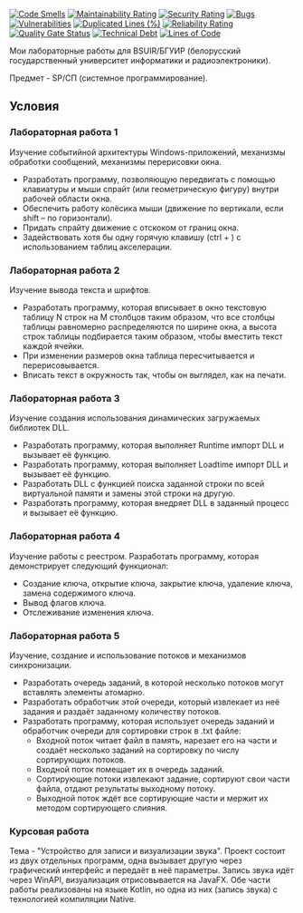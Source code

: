 [![Code Smells][code_smells_badge]][code_smells_link]
[![Maintainability Rating][maintainability_rating_badge]][maintainability_rating_link]
[![Security Rating][security_rating_badge]][security_rating_link]
[![Bugs][bugs_badge]][bugs_link]
[![Vulnerabilities][vulnerabilities_badge]][vulnerabilities_link]
[![Duplicated Lines (%)][duplicated_lines_density_badge]][duplicated_lines_density_link]
[![Reliability Rating][reliability_rating_badge]][reliability_rating_link]
[![Quality Gate Status][quality_gate_status_badge]][quality_gate_status_link]
[![Technical Debt][technical_debt_badge]][technical_debt_link]
[![Lines of Code][lines_of_code_badge]][lines_of_code_link]

Мои лабораторные работы для BSUIR/БГУИР (белорусский государственный университет информатики и радиоэлектроники).

Предмет - SP/СП (системное программирование).

## Условия

### Лабораторная работа 1

Изучение событийной архитектуры Windows-приложений, механизмы обработки сообщений, механизмы перерисовки окна.

* Разработать программу, позволяющую передвигать с помощью клавиатуры и мыши спрайт (или геометрическую фигуру) внутри
  рабочей области окна.
* Обеспечить работу колёсика мыши (движение по вертикали, если shift – по горизонтали).
* Придать спрайту движение с отскоком от границ окна.
* Задействовать хотя бы одну горячую клавишу (ctrl + <smth>) с использованием таблиц акселерации.

### Лабораторная работа 2

Изучение вывода текста и шрифтов.

* Разработать программу, которая вписывает в окно текстовую таблицу N строк на M столбцов таким образом, что все столбцы
  таблицы равномерно распределяются по ширине окна, а высота строк таблицы подбирается таким образом, чтобы вместить
  текст каждой ячейки.
* При изменении размеров окна таблица пересчитывается и перерисовывается.
* Вписать текст в окружность так, чтобы он выглядел, как на печати.

### Лабораторная работа 3

Изучение создания использования динамических загружаемых библиотек DLL.

* Разработать программу, которая выполняет Runtime импорт DLL и вызывает её функцию.
* Разработать программу, которая выполняет Loadtime импорт DLL и вызывает её функцию.
* Разработать DLL с функцией поиска заданной строки по всей виртуальной памяти и замены этой строки на другую.
* Разработать программу, которая внедряет DLL в заданный процесс и вызывает её функцию.

### Лабораторная работа 4

Изучение работы с реестром. Разработать программу, которая демонстрирует следующий функционал:

* Создание ключа, открытие ключа, закрытие ключа, удаление ключа, замена содержимого ключа.
* Вывод флагов ключа.
* Отслеживание изменения ключа.

### Лабораторная работа 5

Изучение, создание и использование потоков и механизмов синхронизации.

* Разработать очередь заданий, в которой несколько потоков могут вставлять элементы атомарно.
* Разработать обработчик этой очереди, который извлекает из неё задания и раздаёт заданному количеству потоков.
* Разработать программу, которая использует очередь заданий и обработчик очереди для сортировки строк в .txt файле:
    * Входной поток читает файл в память, нарезает его на части и создаёт несколько заданий на сортировку по числу
      сортирующих потоков.
    * Входной поток помещает их в очередь заданий.
    * Сортирующие потоки извлекают задание, сортируют свои части файла, отдают результаты выходному потоку.
    * Выходной поток ждёт все сортирующие части и мержит их методом сортирующего слияния.

### Курсовая работа

Тема - "Устройство для записи и визуализации звука". Проект состоит из двух отдельных программ, одна вызывает другую
через графический интерфейс и передаёт в неё параметры. Запись звука идёт через WinAPI, визуализация отрисовывается на
JavaFX. Обе части работы реализованы на языке Kotlin, но одна из них (запись звука) с технологией компиляции Native.

<!----------------------------------------------------------------------------->

[code_smells_badge]: https://sonarcloud.io/api/project_badges/measure?project=Hummel009_System-Programming&metric=code_smells

[code_smells_link]: https://sonarcloud.io/summary/overall?id=Hummel009_System-Programming

[maintainability_rating_badge]: https://sonarcloud.io/api/project_badges/measure?project=Hummel009_System-Programming&metric=sqale_rating

[maintainability_rating_link]: https://sonarcloud.io/summary/overall?id=Hummel009_System-Programming

[security_rating_badge]: https://sonarcloud.io/api/project_badges/measure?project=Hummel009_System-Programming&metric=security_rating

[security_rating_link]: https://sonarcloud.io/summary/overall?id=Hummel009_System-Programming

[bugs_badge]: https://sonarcloud.io/api/project_badges/measure?project=Hummel009_System-Programming&metric=bugs

[bugs_link]: https://sonarcloud.io/summary/overall?id=Hummel009_System-Programming

[vulnerabilities_badge]: https://sonarcloud.io/api/project_badges/measure?project=Hummel009_System-Programming&metric=vulnerabilities

[vulnerabilities_link]: https://sonarcloud.io/summary/overall?id=Hummel009_System-Programming

[duplicated_lines_density_badge]: https://sonarcloud.io/api/project_badges/measure?project=Hummel009_System-Programming&metric=duplicated_lines_density

[duplicated_lines_density_link]: https://sonarcloud.io/summary/overall?id=Hummel009_System-Programming

[reliability_rating_badge]: https://sonarcloud.io/api/project_badges/measure?project=Hummel009_System-Programming&metric=reliability_rating

[reliability_rating_link]: https://sonarcloud.io/summary/overall?id=Hummel009_System-Programming

[quality_gate_status_badge]: https://sonarcloud.io/api/project_badges/measure?project=Hummel009_System-Programming&metric=alert_status

[quality_gate_status_link]: https://sonarcloud.io/summary/overall?id=Hummel009_System-Programming

[technical_debt_badge]: https://sonarcloud.io/api/project_badges/measure?project=Hummel009_System-Programming&metric=sqale_index

[technical_debt_link]: https://sonarcloud.io/summary/overall?id=Hummel009_System-Programming

[lines_of_code_badge]: https://sonarcloud.io/api/project_badges/measure?project=Hummel009_System-Programming&metric=ncloc

[lines_of_code_link]: https://sonarcloud.io/summary/overall?id=Hummel009_System-Programming
